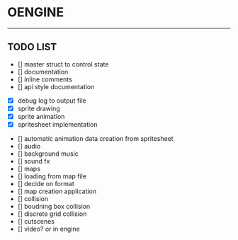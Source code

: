 # OENGINE
---
## TODO LIST

- [] master struct to control state
- [] documentation
 - [] inline comments
 - [] api style documentation
- [x] debug log to output file
- [x] sprite drawing
 - [x] sprite animation
 - [x] spritesheet implementation
 - [] automatic animation data creation from spritesheet
- [] audio
 - [] background music
 - [] sound fx
- [] maps
 - [] loading from map file
  - [] decide on format
 - [] map creation application
- [] collision
 - [] boudning box collision
 - [] discrete grid collision
- [] cutscenes
 - [] video? or in engine